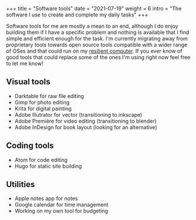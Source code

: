 +++
title = "Software tools"
date = "2021-07-19"
weight = 6
intro = "The software I use to create and complete my daily tasks"
+++

Software tools for me are mostly a mean to an end, although I do enjoy building them if I have a specific problem and nothing is available that I find simple and efficient enough for the task. I'm currently migrating away from proprietary tools towards open source tools compatible with a wider range of OSes and that could run on my [resilient computer](/craft/resilient-computer/). If you ever know of good tools that could replace some of the ones I'm using right now feel free to let me know!

## Visual tools

- Darktable for raw file editing  
- Gimp for photo editing
- Krita for digital painting  
- Adobe Illutrator for vector (transitioning to inkscape)
- Adobe Première for video editing (transitioning to blender)  
- Adobe InDesign for book layout (looking for an alternative)  

## Coding tools

- Atom for code editing
- Hugo for static site building

## Utilities

- Apple notes app for notes  
- Google calendar for time management  
- Working on my own tool for budgeting
